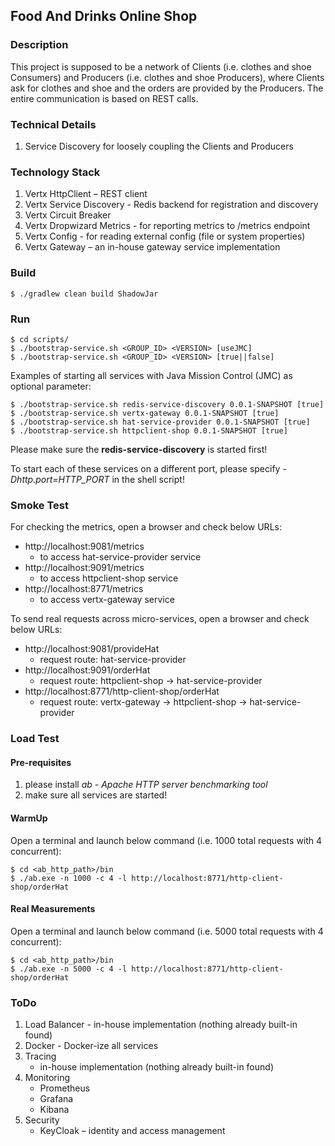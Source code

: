 ## Food And Drinks Online Shop

### Description

This project is supposed to be a network of Clients (i.e. clothes and shoe Consumers) and Producers (i.e. clothes and shoe Producers), where Clients ask for clothes and shoe and the orders are provided by the Producers.
The entire communication is based on REST calls.

### Technical Details

1. Service Discovery for loosely coupling the Clients and Producers

### Technology Stack

1. Vertx HttpClient – REST client
2. Vertx Service Discovery - Redis backend for registration and discovery
3. Vertx Circuit Breaker
4. Vertx Dropwizard Metrics - for reporting metrics to /metrics endpoint
5. Vertx Config - for reading external config (file or system properties)
6. Vertx Gateway – an in-house gateway service implementation

### Build

```
$ ./gradlew clean build ShadowJar
```

### Run

```
$ cd scripts/
$ ./bootstrap-service.sh <GROUP_ID> <VERSION> [useJMC]
$ ./bootstrap-service.sh <GROUP_ID> <VERSION> [true||false]
```

Examples of starting all services with Java Mission Control (JMC) as optional parameter:
```
$ ./bootstrap-service.sh redis-service-discovery 0.0.1-SNAPSHOT [true]
$ ./bootstrap-service.sh vertx-gateway 0.0.1-SNAPSHOT [true]
$ ./bootstrap-service.sh hat-service-provider 0.0.1-SNAPSHOT [true]
$ ./bootstrap-service.sh httpclient-shop 0.0.1-SNAPSHOT [true]
```

Please make sure the **redis-service-discovery** is started first!

To start each of these services on a different port, please specify *-Dhttp.port=HTTP_PORT* in the shell script!

### Smoke Test

For checking the metrics, open a browser and check below URLs:
+ http://localhost:9081/metrics 
    - to access hat-service-provider service
+ http://localhost:9091/metrics 
    - to access httpclient-shop service
+ http://localhost:8771/metrics 
    - to access vertx-gateway service

To send real requests across micro-services, open a browser and check below URLs:
+ http://localhost:9081/provideHat 
    - request route: hat-service-provider
+ http://localhost:9091/orderHat
    - request route: httpclient-shop -> hat-service-provider
+ http://localhost:8771/http-client-shop/orderHat 
    - request route: vertx-gateway -> httpclient-shop -> hat-service-provider

### Load Test

#### Pre-requisites

1. please install *ab - Apache HTTP server benchmarking tool*
2. make sure all services are started!

#### WarmUp

Open a terminal and launch below command (i.e. 1000 total requests with 4 concurrent):
```
$ cd <ab_http_path>/bin
$ ./ab.exe -n 1000 -c 4 -l http://localhost:8771/http-client-shop/orderHat
```

#### Real Measurements

Open a terminal and launch below command (i.e. 5000 total requests with 4 concurrent):
```
$ cd <ab_http_path>/bin
$ ./ab.exe -n 5000 -c 4 -l http://localhost:8771/http-client-shop/orderHat
```

### ToDo

1. Load Balancer - in-house implementation (nothing already built-in found)
2. Docker - Docker-ize all services
3. Tracing
    - in-house implementation (nothing already built-in found)
4. Monitoring
    - Prometheus
    - Grafana
    - Kibana
5. Security
    - KeyCloak – identity and access management
